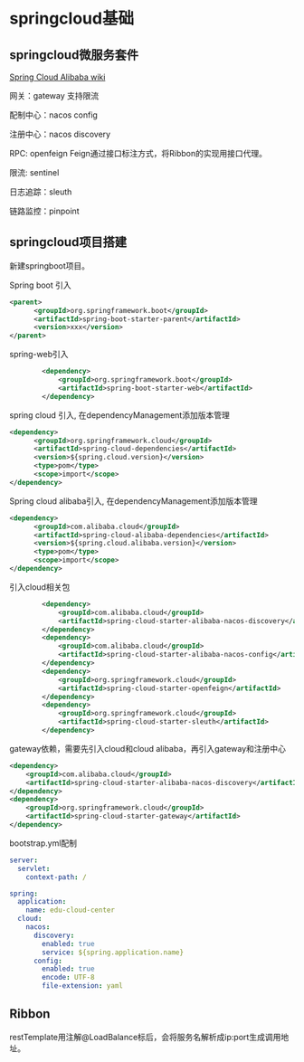 
# springcloud基础 

## springcloud微服务套件

[Spring Cloud Alibaba wiki](https://github.com/alibaba/spring-cloud-alibaba/wiki)

网关：gateway 支持限流

配制中心：nacos config

注册中心：nacos discovery

RPC: openfeign Feign通过接口标注方式，将Ribbon的实现用接口代理。

限流: sentinel

日志追踪：sleuth

链路监控：pinpoint

## springcloud项目搭建

新建springboot项目。

Spring boot 引入

```xml
<parent>
      <groupId>org.springframework.boot</groupId>
      <artifactId>spring-boot-starter-parent</artifactId>
      <version>xxx</version>
</parent>
```
spring-web引入

```xml
        <dependency>
            <groupId>org.springframework.boot</groupId>
            <artifactId>spring-boot-starter-web</artifactId>
        </dependency>
```
spring cloud 引入, 在dependencyManagement添加版本管理

```xml
<dependency>
      <groupId>org.springframework.cloud</groupId>
      <artifactId>spring-cloud-dependencies</artifactId>
      <version>${spring.cloud.version}</version>
      <type>pom</type>
      <scope>import</scope>
</dependency>
```
Spring cloud alibaba引入, 在dependencyManagement添加版本管理

```xml
<dependency>
      <groupId>com.alibaba.cloud</groupId>
      <artifactId>spring-cloud-alibaba-dependencies</artifactId>
      <version>${spring.cloud.alibaba.version}</version>
      <type>pom</type>
      <scope>import</scope>
</dependency>
```
引入cloud相关包

```xml
        <dependency>
            <groupId>com.alibaba.cloud</groupId>
            <artifactId>spring-cloud-starter-alibaba-nacos-discovery</artifactId>
        </dependency>
        <dependency>
            <groupId>com.alibaba.cloud</groupId>
            <artifactId>spring-cloud-starter-alibaba-nacos-config</artifactId>
        </dependency>
        <dependency>
            <groupId>org.springframework.cloud</groupId>
            <artifactId>spring-cloud-starter-openfeign</artifactId>
        </dependency>
        <dependency>
            <groupId>org.springframework.cloud</groupId>
            <artifactId>spring-cloud-starter-sleuth</artifactId>
        </dependency>
```
gateway依赖，需要先引入cloud和cloud alibaba，再引入gateway和注册中心

``` xml
<dependency>
    <groupId>com.alibaba.cloud</groupId>
    <artifactId>spring-cloud-starter-alibaba-nacos-discovery</artifactId>
</dependency>
<dependency>
    <groupId>org.springframework.cloud</groupId>
    <artifactId>spring-cloud-starter-gateway</artifactId>
</dependency>
```

bootstrap.yml配制

```yaml
server:
  servlet:
    context-path: /

spring:
  application:
    name: edu-cloud-center
  cloud:
    nacos:
      discovery:
        enabled: true
        service: ${spring.application.name}
      config:
        enabled: true
        encode: UTF-8
        file-extension: yaml
```

## Ribbon

restTemplate用注解@LoadBalance标后，会将服务名解析成ip:port生成调用地址。
